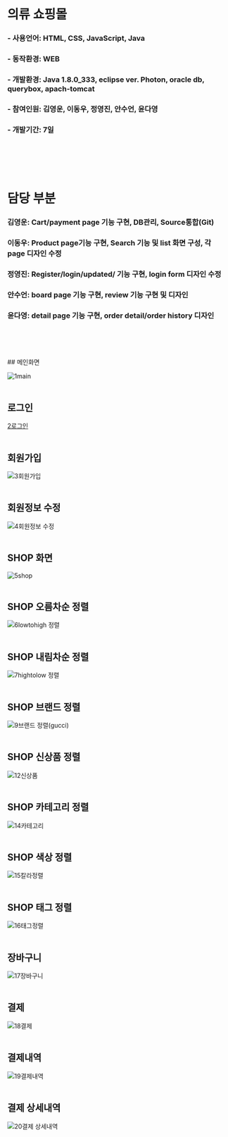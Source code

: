 # 의류 쇼핑몰
### - 사용언어: HTML, CSS, JavaScript, Java
### - 동작환경: WEB
### - 개발환경: Java 1.8.0_333, eclipse ver. Photon, oracle db, querybox, apach-tomcat
### - 참여인원: 김영운, 이동우, 정영진, 안수언, 윤다영
### - 개발기간: 7일

<br>
<br>
<br>
<br>

# 담당 부분
### 김영운: Cart/payment page 기능 구현, DB관리, Source통합(Git)
### 이동우: Product page기능 구현, Search 기능 및 list 화면 구성, 각 page 디자인 수정
### 정영진: Register/login/updated/ 기능 구현, login form 디자인 수정
### 안수언: board page 기능 구현, review 기능 구현 및 디자인
### 윤다영: detail page 기능 구현, order detail/order history 디자인

<br>
<br>
<br>
<br>
## 메인화면

![1main](https://user-images.githubusercontent.com/25880465/184064115-20ba26fb-acbd-474d-881e-931b98ccd0ca.JPG)
<br>
<br>
## 로그인
[2로그인](https://user-images.githubusercontent.com/25880465/184064117-fe83f456-1870-43f8-a504-5320bb9f665d.jpg)
<br>
<br>
## 회원가입
![3회원가입](https://user-images.githubusercontent.com/25880465/184064118-5b5f6734-d691-4e7a-b60e-9963ab118b8d.jpg)
<br>
<br>
## 회원정보 수정
![4회원정보 수정](https://user-images.githubusercontent.com/25880465/184064120-7064b344-4b55-44aa-a2bb-76cc33601f9b.png)
<br>
<br>
## SHOP 화면
![5shop](https://user-images.githubusercontent.com/25880465/184064121-4b3606c9-3def-4d41-a7af-27f405727480.JPG)
<br>
<br>
## SHOP 오름차순 정렬
![6lowtohigh 정렬](https://user-images.githubusercontent.com/25880465/184064124-c453b249-0bba-42ad-892d-c9f74b654678.JPG)
<br>
<br>
## SHOP 내림차순 정렬
![7hightolow 정렬](https://user-images.githubusercontent.com/25880465/184064125-00323100-b4fe-4150-b392-a758dfd577c9.JPG)
<br>
<br>
## SHOP 브랜드 정렬
![9브랜드 정렬(gucci)](https://user-images.githubusercontent.com/25880465/184064133-5d4e00bb-34e8-4204-9ef2-17e1b2dd4b63.JPG)
<br>
<br>
## SHOP 신상품 정렬
![12신상품](https://user-images.githubusercontent.com/25880465/184064136-88d7d3cb-7d31-49ab-b740-5f7d82be49d8.PNG)
<br>
<br>
## SHOP 카테고리 정렬
![14카테고리](https://user-images.githubusercontent.com/25880465/184064141-a2ea94b0-914d-4f69-b880-f3913f682f7f.PNG)
<br>
<br>
## SHOP 색상 정렬
![15칼라정렬](https://user-images.githubusercontent.com/25880465/184064142-d935e889-c4c6-459b-bcf0-23467a451c7b.png)
<br>
<br>
## SHOP 태그 정렬
![16태그정렬](https://user-images.githubusercontent.com/25880465/184064143-cdfda734-0067-493e-b6d3-ceadcd62095b.png)
<br>
<br>
## 장바구니
![17장바구니](https://user-images.githubusercontent.com/25880465/184064145-e2fb0fc8-d601-4536-b898-6bb8c235b7f9.png)
<br>
<br>
## 결제
![18결제](https://user-images.githubusercontent.com/25880465/184064147-a2b04eca-5ffd-4bd6-ac52-71a96a7cbaef.png)
<br>
<br>
## 결제내역
![19결제내역](https://user-images.githubusercontent.com/25880465/184064150-2fac1a85-8672-4682-a6cb-21ace33335ed.png)
<br>
<br>
## 결제 상세내역
![20결제 상세내역](https://user-images.githubusercontent.com/25880465/184064152-d8a3ced4-7352-4598-a65e-60b773d4cc6e.png)



